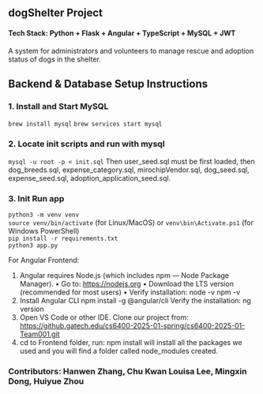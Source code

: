 ## dogShelter Project
#### Tech Stack: Python + Flask + Angular + TypeScript + MySQL + JWT  
A system for administrators and volunteers to manage rescue and adoption status of dogs in the shelter. 

## Backend & Database Setup Instructions

### 1. Install and Start MySQL
`brew install mysql`
`brew services start mysql`

### 2. Locate init scripts and run with mysql
`mysql -u root -p < init.sql`
Then user_seed.sql must be first loaded, then dog_breeds.sql, expense_category.sql, mirochipVendor.sql, dog_seed.sql, expense_seed.sql, adoption_application_seed.sql.


### 3. Init Run app
`python3 -m venv venv`  
`source venv/bin/activate` (for Linux/MacOS) or `venv\bin\Activate.ps1` (for Windows PowerShell)  
`pip install -r requirements.txt`  
`python3 app.py`  

For Angular Frontend:
1.	Angular requires Node.js (which includes npm — Node Package Manager).
•	Go to: https://nodejs.org
•	Download the LTS version (recommended for most users)
•	Verify installation:
node -v
npm -v
2.	Install Angular CLI
npm install -g @angular/cli
Verify the installation: ng version
3.	Open VS Code or other IDE. Clone our project from:
https://github.gatech.edu/cs6400-2025-01-spring/cs6400-2025-01-Team001.git
4.	cd to Frontend folder, run: npm install
will install all the packages we used and you will find a folder called node_modules created.  

### Contributors: Hanwen Zhang, Chu Kwan Louisa Lee, Mingxin Dong, Huiyue Zhou  
